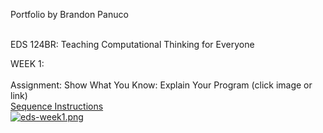 Portfolio by Brandon Panuco<br><br>

EDS 124BR: Teaching Computational Thinking for Everyone<br>

WEEK 1:<br><br>
Assignment: Show What You Know: Explain Your Program (click image or link)<br>
[Sequence Instructions](https://www.youtube.com/watch?v=Ez7rNhHBzDk)<br>
[![eds-week1.png](https://img.youtube.com/vi/Ez7rNhHBzDk/0.jpg)](https://www.youtube.com/watch?v=Ez7rNhHBzDk)

